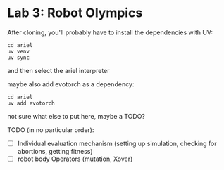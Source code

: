 # Lab 3: Robot Olympics

After cloning, you'll probably have to install the dependencies with UV:

```
cd ariel
uv venv
uv sync
```
and then select the ariel interpreter

maybe also add evotorch as a dependency:
```
cd ariel
uv add evotorch
```

not sure what else to put here, maybe a TODO?

TODO (in no particular order):
- [ ] Individual evaluation mechanism (setting up simulation, checking for abortions, getting fitness)
- [ ] robot body Operators (mutation, Xover)
